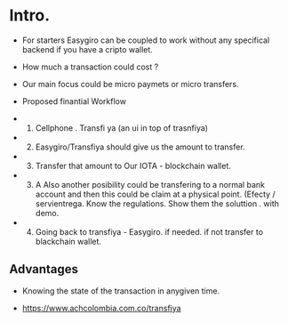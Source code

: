 
# Intro. 

* For starters Easygiro can be coupled to work without any specifical backend if you have a cripto wallet. 

* How much a transaction could cost ? 

* Our main focus could be micro paymets or micro transfers. 

* Proposed finantial Workflow

* 1. Cellphone . Transfi ya (an ui in top of trasnfiya)  
* 2. Easygiro/Transfiya should give us the amount to transfer. 
* 3. Transfer that amount to Our IOTA - blockchain wallet.
* 3. A Also another posibility could be transfering to a normal bank account and then this could be claim at a physical point. (Efecty / servientrega. Know the regulations. Show them the soluttion . with demo. 
* 4. Going back to transfiya - Easygiro. if needed. if not transfer to blackchain wallet.

## Advantages
* Knowing the state of the transaction in anygiven time. 

* https://www.achcolombia.com.co/transfiya
